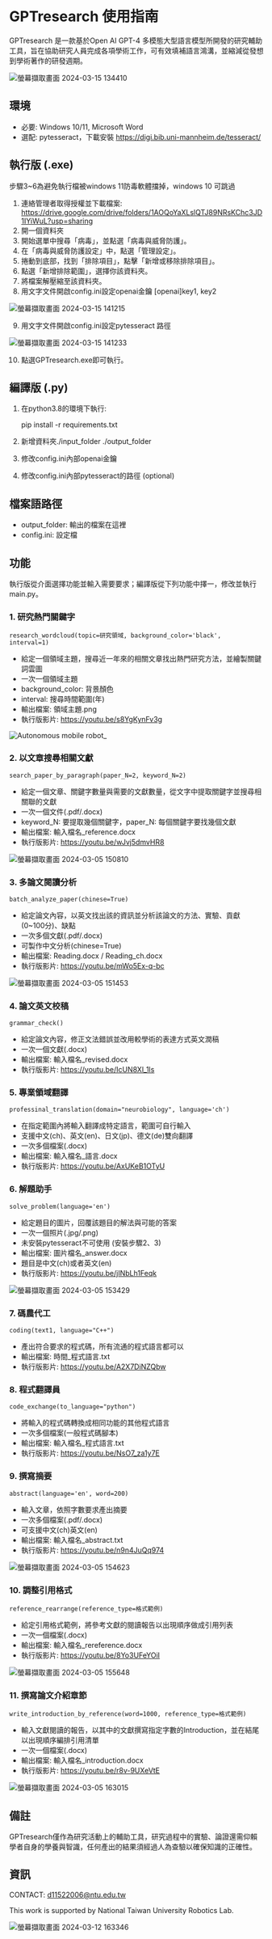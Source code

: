 # GPTresearch 使用指南
GPTresearch 是一款基於Open AI GPT-4 多模態大型語言模型所開發的研究輔助工具，旨在協助研究人員完成各項學術工作，可有效填補語言鴻溝，並縮減從發想到學術著作的研發週期。

![螢幕擷取畫面 2024-03-15 134410](https://github.com/Jason0102/GPT-research-executable/assets/57864575/50f2f0e4-02bd-4b7e-9d11-da2fc30c0242)

## 環境
* 必要: Windows 10/11, Microsoft Word
* 選配: pytesseract，下載安裝 https://digi.bib.uni-mannheim.de/tesseract/

## 執行版 (.exe)
步驟3~6為避免執行檔被windows 11防毒軟體擋掉，windows 10 可跳過
1. 連絡管理者取得授權並下載檔案: https://drive.google.com/drive/folders/1AOQoYaXLslQTJ89NRsKChc3JD1IYiWuL?usp=sharing
2. 開一個資料夾
3. 開始選單中搜尋「病毒」，並點選「病毒與威脅防護」。
4. 在「病毒與威脅防護設定」中，點選「管理設定」。
5. 捲動到底部，找到「排除項目」，點擊「新增或移除排除項目」。
6. 點選「新增排除範圍」，選擇你該資料夾。
7. 將檔案解壓縮至該資料夾。
8. 用文字文件開啟config.ini設定openai金鑰 [openai]key1, key2

![螢幕擷取畫面 2024-03-15 141215](https://github.com/Jason0102/GPT-research-executable/assets/57864575/24e01e10-6beb-4a57-9935-7ced28ee3d4c)

   
9. 用文字文件開啟config.ini設定pytesseract 路徑

![螢幕擷取畫面 2024-03-15 141233](https://github.com/Jason0102/GPT-research-executable/assets/57864575/2bf5efd1-113b-49d6-89f4-7251c7a9076a)

10. 點選GPTresearch.exe即可執行。

## 編譯版 (.py) 
1. 在python3.8的環境下執行:
   
    pip install -r requirements.txt
   
2. 新增資料夾./input_folder ./output_folder
3. 修改config.ini內部openai金鑰
4. 修改config.ini內部pytesseract的路徑 (optional)

## 檔案語路徑
* output_folder: 輸出的檔案在這裡
* config.ini: 設定檔

## 功能
執行版從介面選擇功能並輸入需要要求；編譯版從下列功能中擇一，修改並執行main.py。

### 1. 研究熱門關鍵字
    research_wordcloud(topic=研究領域, background_color='black', interval=1)
* 給定一個領域主題，搜尋近一年來的相關文章找出熱門研究方法，並繪製關鍵詞雲圖
* 一次一個領域主題
* background_color: 背景顏色
* interval: 搜尋時間範圍(年)
* 輸出檔案: 領域主題.png
* 執行版影片: https://youtu.be/s8YgKynFv3g

![Autonomous mobile robot_](https://github.com/Jason0102/GPTresearch-executable/assets/57864575/133752e3-40c0-4630-b37c-f354e904ad9c)


### 2. 以文章搜尋相關文獻
    search_paper_by_paragraph(paper_N=2, keyword_N=2)
* 給定一個文章、關鍵字數量與需要的文獻數量，從文字中提取關鍵字並搜尋相關聯的文獻
* 一次一個文件(.pdf/.docx)
* keyword_N: 要提取幾個關鍵字，paper_N: 每個關鍵字要找幾個文獻
* 輸出檔案: 輸入檔名_reference.docx
* 執行版影片: https://youtu.be/wJvj5dmvHR8
    
![螢幕擷取畫面 2024-03-05 150810](https://github.com/Jason0102/GPTresearch-executable/assets/57864575/cbcd7fd6-fdc6-4b15-806b-c470b76fe999)

### 3. 多論文閱讀分析 
    batch_analyze_paper(chinese=True)
* 給定論文內容，以英文找出該的資訊並分析該論文的方法、實驗、貢獻(0~100分)、缺點
* 一次多個文獻(.pdf/.docx)
* 可製作中文分析(chinese=True)
* 輸出檔案: Reading.docx / Reading_ch.docx
* 執行版影片: https://youtu.be/mWo5Ex-q-bc

![螢幕擷取畫面 2024-03-05 151453](https://github.com/Jason0102/GPTresearch-executable/assets/57864575/138dbbfe-f9d2-44bd-80f8-d012702439fd)

### 4. 論文英文校稿 
    grammar_check()
* 給定論文內容，修正文法錯誤並改用較學術的表達方式英文潤稿
* 一次一個文獻(.docx)
* 輸出檔案: 輸入檔名_revised.docx
* 執行版影片: https://youtu.be/IcUN8Xl_1ls

### 5. 專業領域翻譯 
    professinal_translation(domain="neurobiology", language='ch')
* 在指定範圍內將輸入翻譯成特定語言，範圍可自行輸入
* 支援中文(ch)、英文(en)、日文(jp)、德文(de)雙向翻譯
* 一次多個檔案(.docx)
* 輸出檔案: 輸入檔名_語言.docx
* 執行版影片: https://youtu.be/AxUKeB1OTyU
    
### 6. 解題助手 
    solve_problem(language='en')
* 給定題目的圖片，回覆該題目的解法與可能的答案
* 一次一個照片(.jpg/.png)
* 未安裝pytesseract不可使用 (安裝步驟2、3)
* 輸出檔案: 圖片檔名_answer.docx
* 題目是中文(ch)或者英文(en)
* 執行版影片: https://youtu.be/jINbLh1Feqk

![螢幕擷取畫面 2024-03-05 153429](https://github.com/Jason0102/GPTresearch-executable/assets/57864575/fe42e80e-78c7-4b39-bd47-acf2596fb448)

### 7. 碼農代工 
    coding(text1, language="C++")
* 產出符合要求的程式碼，所有流通的程式語言都可以
* 輸出檔案: 時間_程式語言.txt
* 執行版影片: https://youtu.be/A2X7DiNZQbw

### 8. 程式翻譯員 
    code_exchange(to_language="python")
* 將輸入的程式碼轉換成相同功能的其他程式語言
* 一次多個檔案(一般程式碼腳本)
* 輸出檔案: 輸入檔名_程式語言.txt
* 執行版影片: https://youtu.be/NsO7_za1y7E

### 9. 撰寫摘要 
    abstract(language='en', word=200)
* 輸入文章，依照字數要求產出摘要
* 一次多個檔案(.pdf/.docx)
* 可支援中文(ch)英文(en)
* 輸出檔案: 輸入檔名_abstract.txt
* 執行版影片: https://youtu.be/n9n4JuQq974

![螢幕擷取畫面 2024-03-05 154623](https://github.com/Jason0102/GPTresearch-executable/assets/57864575/42773c65-c403-45cd-8bf8-b60c636b593d)


### 10. 調整引用格式 
    reference_rearrange(reference_type=格式範例)
* 給定引用格式範例，將參考文獻的閱讀報告以出現順序做成引用列表
* 一次一個檔案(.docx)
* 輸出檔案: 輸入檔名_rereference.docx
* 執行版影片: https://youtu.be/8Yo3UFeYOiI

![螢幕擷取畫面 2024-03-05 155648](https://github.com/Jason0102/GPTresearch-executable/assets/57864575/6992dc28-d065-48cf-8a45-5623f4bd4b70)

### 11. 撰寫論文介紹章節 
    write_introduction_by_reference(word=1000, reference_type=格式範例)
* 輸入文獻閱讀的報告，以其中的文獻撰寫指定字數的Introduction，並在結尾以出現順序編排引用清單
* 一次一個檔案(.docx)
* 輸出檔案: 輸入檔名_introduction.docx
* 執行版影片: https://youtu.be/r8v-9UXeVtE

![螢幕擷取畫面 2024-03-05 163015](https://github.com/Jason0102/GPTresearch-executable/assets/57864575/3f416f96-6c5d-4c72-98e9-4d9ef44b799f)


## 備註
GPTresearch僅作為研究活動上的輔助工具，研究過程中的實驗、論證還需仰賴學者自身的學養與智識，任何產出的結果須經過人為查驗以確保知識的正確性。

## 資訊
CONTACT: d11522006@ntu.edu.tw

This work is supported by National Taiwan University Robotics Lab.

![螢幕擷取畫面 2024-03-12 163346](https://github.com/Jason0102/GPTresearch-executable/assets/57864575/61994d57-b086-40b2-a9c1-921bbf874eb5)

    
